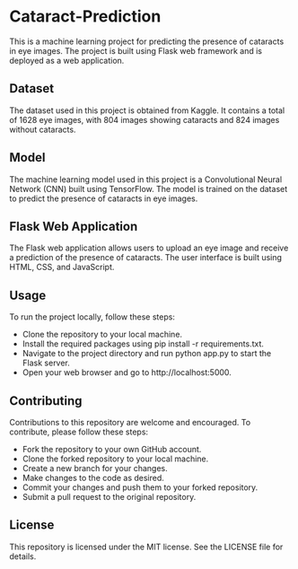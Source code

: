 # Cataract-Prediction
This is a machine learning project for predicting the presence of cataracts in eye images. The project is built using Flask web framework and is deployed as a web application.

## Dataset
The dataset used in this project is obtained from Kaggle. It contains a total of 1628 eye images, with 804 images showing cataracts and 824 images without cataracts.

## Model
The machine learning model used in this project is a Convolutional Neural Network (CNN) built using TensorFlow. The model is trained on the dataset to predict the presence of cataracts in eye images.

## Flask Web Application
The Flask web application allows users to upload an eye image and receive a prediction of the presence of cataracts. The user interface is built using HTML, CSS, and JavaScript.

## Usage
To run the project locally, follow these steps:

* Clone the repository to your local machine.
* Install the required packages using pip install -r requirements.txt.
* Navigate to the project directory and run python app.py to start the Flask server.
* Open your web browser and go to http://localhost:5000.
## Contributing
Contributions to this repository are welcome and encouraged. To contribute, please follow these steps:

* Fork the repository to your own GitHub account.
* Clone the forked repository to your local machine.
* Create a new branch for your changes.
* Make changes to the code as desired.
* Commit your changes and push them to your forked repository.
* Submit a pull request to the original repository.
## License
This repository is licensed under the MIT license. See the LICENSE file for details.


 
